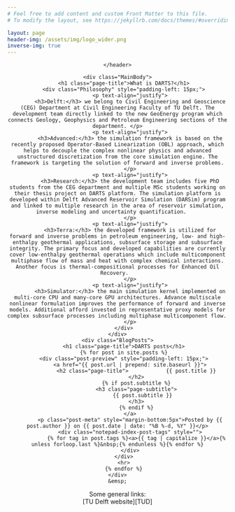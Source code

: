 ```yaml
---
# Feel free to add content and custom Front Matter to this file.
# To modify the layout, see https://jekyllrb.com/docs/themes/#overriding-theme-defaults

layout: page
header-img: /assets/img/logo_wider.png
inverse-img: true
---
```

<html>

<head>
  <style>
    h3		{color: rgb(44,196,251);display: inline; font-weight: bold;}
.TitleBanner {
  color: white; // White text...
  box-shadow: inset 0 0 0 1000px rgba(0, 0, 0, 0.75); // ...against a dark background

  background-size: cover;
  background-position: center;
  background-image: url({{ site.base_url }}/assets/img/logo.png);
}

.TitleBanner--inverse {
  color: black; // Here we have dark text
  box-shadow: inset 0 0 0 1000px rgba(255, 255, 255, 0.75); // ...against a light background
	
  background-size: cover;
  background-position: center;
  background-image: url({{ site.base_url }}/assets/img/logo.png);
}

.testStyle{
	width: 70%;
	height: 45vh;
	
	position: relative;
	top: 0px;
	margin: 0 auto;
	padding: 0px;
	overflow: visible;
	
	background-repeat: no-repeat;
	background-attachment: scroll;
	background-position: center;
	background-size: cover;
	
	color: rgb(0,0,0);
}
  </style>
</head>

<body>
	<header class="testStyle" style="background-image: url('{{ site.baseurl }}/{% if page.header-img %}{{ page.header-img }}{% else %}{{ page.header-img }}{% endif %}');">

	</header>

	<div class="MainBody">
		<h1 class="page-title">What is DARTS?</h1>
		<div class="Philosophy" style="padding-left: 15px;">
			<p text-align="justify">
			<h3>Delft:</h3> we belong to Civil Engineering and Geoscience (CEG) Department at Civil Engineering Faculty of TU Delft. The development team directly linked to the new GeoEnergy program which connects Geology, Geophysics and Petroleum Engineering sections of the department. </p>
			<p text-align="justify">
			<h3>Advanced:</h3> the simulation framework is based on the recently proposed Operator-Based Linearization (OBL) approach, which helps to decouple the complex nonlinear physics and advanced unstructured discretization from the core simulation engine. The framework is targeting the solution of forward and inverse problems.
			</p>
			<p text-align="justify">
			<h3>Research:</h3> the development team includes five PhD students from the CEG department and multiple MSc students working on their thesis project on DARTS platform. The simulation platform is developed within Delft Advanced Reservoir Simulation (DARSim) program and linked to multiple research in the area of reservoir simulation, inverse modeling and uncertainty quantification.    
			</p>
			<p text-align="justify">
			<h3>Terra:</h3> the developed framework is utilized for forward and inverse problems in petroleum engineering, low- and high-enthalpy geothermal applications, subsurface storage and subsurface integrity. The primary focus and developed capabilities are currently cover low-enthalpy geothermal operations which include multicomponent multiphase flow of mass and heat with complex chemical interactions. Another focus is thermal-compositional processes for Enhanced Oil Recovery.  
			</p>
			<p text-align="justify">
			<h3>Simulator:</h3> the main simulation kernel implemented on multi-core CPU and many-core GPU architectures. Advance multiscale nonlinear formulation improves the performance of forward and inverse models. Additional afford invested in representative proxy models for complex subsurface processes including multiphase multicomponent flow.  
			</p>
		</div>
	</div>
	<div class="BlogPosts">
		<h1 class="page-title">DARTS posts</h1>
		{% for post in site.posts %}
		<div class="post-preview" style="padding-left: 15px;">
			<a href="{{ post.url | prepend: site.baseurl }}">
				<h2 class="page-title">            {{ post.title }}
				</h2>
				{% if post.subtitle %}
				<h3 class="page-subtitle">
					{{ post.subtitle }}
				</h3>
				{% endif %}
			</a>
			<p class="post-meta" style="margin-bottom:5px">Posted by {{ post.author }} on {{ post.date | date: "%B %-d, %Y" }}</p>
			<div class="notepad-index-post-tags" style="">
				{% for tag in post.tags %}<a>{{ tag | capitalize }}</a>{% unless forloop.last %}&nbsp;{% endunless %}{% endfor %}
			</div>
		</div>
		<hr>
		{% endfor %}
	</div>
	&emsp;

</body>
</html>
Some general links: <br>
[TU Delft website][TUD] <br>

[TUD]: https://www.tudelft.nl
[link_to_repo]: https://github.com/darts-web/darts-web
